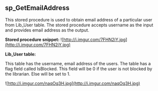 ## sp\_GetEmailAddress ##

This stored procedure is used to obtain email address of a particular user from Lib\_User table. The stored procedure accepts username as the input and provides email address as the output.

**Stored procedure snippet:**
![http://i.imgur.com/7FHN2iY.jpg](http://i.imgur.com/7FHN2iY.jpg)


**Lib\_User table:**

This table has the username, email address of the users. The table has a flag field called IsBlocked. This field will be 0 if the user is not blocked by the librarian. Else will be set to 1.

![http://i.imgur.com/naqOq3H.jpg](http://i.imgur.com/naqOq3H.jpg)